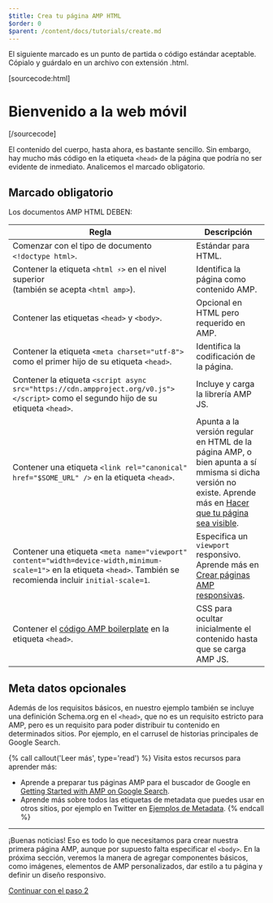 ```yaml
---
$title: Crea tu página AMP HTML
$order: 0
$parent: /content/docs/tutorials/create.md
---
```


El siguiente marcado es un punto de partida o código estándar aceptable.
Cópialo y guárdalo en un archivo con extensión .html.

[sourcecode:html]
<!doctype html>
<html amp lang="es">
  <head>
    <meta charset="utf-8">
    <script async src="https://cdn.ampproject.org/v0.js"></script>
    <title>Hola, AMP</title>
    <link rel="canonical" href="http://example.ampproject.org/article-metadata.html" />
    <meta name="viewport" content="width=device-width,minimum-scale=1,initial-scale=1">
    <script type="application/ld+json">
      {
        "@context": "http://schema.org",
        "@type": "NewsArticle",
        "headline": "Open-source framework for publishing content",
        "datePublished": "2015-10-07T12:02:41Z",
        "image": [
          "logo.jpg"
        ]
      }
    </script>
    <style amp-boilerplate>body{-webkit-animation:-amp-start 8s steps(1,end) 0s 1 normal both;-moz-animation:-amp-start 8s steps(1,end) 0s 1 normal both;-ms-animation:-amp-start 8s steps(1,end) 0s 1 normal both;animation:-amp-start 8s steps(1,end) 0s 1 normal both}@-webkit-keyframes -amp-start{from{visibility:hidden}to{visibility:visible}}@-moz-keyframes -amp-start{from{visibility:hidden}to{visibility:visible}}@-ms-keyframes -amp-start{from{visibility:hidden}to{visibility:visible}}@-o-keyframes -amp-start{from{visibility:hidden}to{visibility:visible}}@keyframes -amp-start{from{visibility:hidden}to{visibility:visible}}</style><noscript><style amp-boilerplate>body{-webkit-animation:none;-moz-animation:none;-ms-animation:none;animation:none}</style></noscript>
  </head>
  <body>
    <h1>Bienvenido a la web móvil</h1>
  </body>
</html>
[/sourcecode]

El contenido del cuerpo, hasta ahora, es bastante sencillo. Sin embargo, hay mucho más código en la etiqueta `<head>` de la página que podría no ser evidente de inmediato. Analicemos el marcado obligatorio.

## Marcado obligatorio

Los documentos AMP HTML DEBEN:

| Regla      | Descripción |
| --------- | ----------- |
| Comenzar con el tipo de documento `<!doctype html>`. | Estándar para HTML. |
| Contener la etiqueta `<html ⚡>` en el nivel superior <br>(también se acepta `<html amp>`). | Identifica la página como contenido AMP. |
| Contener las etiquetas `<head>` y `<body>`. | Opcional en HTML pero requerido en AMP.
| Contener la etiqueta `<meta charset="utf-8">` como el primer hijo de su etiqueta `<head>`. | Identifica la codificación de la página. | 
| Contener la etiqueta `<script async src="https://cdn.ampproject.org/v0.js"></script>` como el segundo hijo de su etiqueta `<head>`. | Incluye y carga la librería AMP JS. |
| Contener una etiqueta `<link rel="canonical" href="$SOME_URL" />` en la etiqueta `<head>`. | Apunta a la versión regular en HTML de la página AMP, o bien apunta a sí mmisma si dicha versión no existe. Aprende más en [Hacer que tu página sea visible](/es/docs/guides/discovery.html).
| Contener una etiqueta `<meta name="viewport" content="width=device-width,minimum-scale=1">` en la etiqueta `<head>`. También se recomienda incluir `initial-scale=1`. | Especifica un `viewport` responsivo. Aprende más en [Crear páginas AMP responsivas](/es/docs/guides/responsive/responsive_design.html). |
| Contener el [código AMP boilerplate](/docs/reference/spec/amp-boilerplate.html) en la etiqueta `<head>`.  | CSS para ocultar inicialmente el contenido hasta que se carga AMP JS. |


## Meta datos opcionales

Además de los requisitos básicos, en nuestro ejemplo también se incluye una definición Schema.org en el `<head>`, que no es un requisito estricto para AMP, pero es un requisito para poder distribuir tu contenido en determinados sitios. Por ejemplo, en el carrusel de historias principales de Google Search.

{% call callout('Leer más', type='read') %} Visita estos recursos para aprender más:

* Aprende a preparar tus páginas AMP para el buscador de Google en [Getting Started with AMP on Google Search](https://developers.google.com/amp/docs).
* Aprende más sobre todos las etiquetas de metadata que puedes usar en otros sitios, por ejemplo en Twitter en [Ejemplos de Metadata](https://github.com/ampproject/amphtml/tree/master/examples/metadata-examples).
{% endcall %}

<hr>

¡Buenas noticias! Eso es todo lo que necesitamos para crear nuestra primera página AMP, aunque por supuesto falta especificar el `<body>`. En la próxima sección, veremos la manera de agregar componentes básicos, como imágenes, elementos de AMP personalizados, dar estilo a tu página y definir un diseño responsivo.

<a class="go-button button" href="/es/docs/tutorials/create/include_image.html">Continuar con el paso 2</a>
